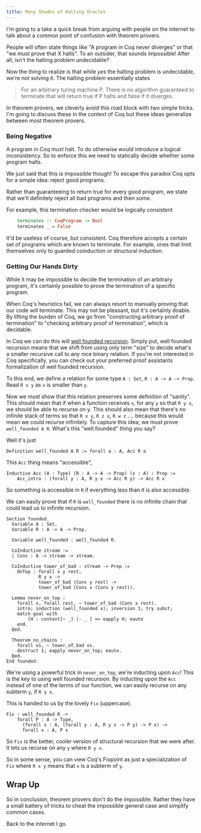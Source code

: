 ```yaml
---
title: Many Shades of Halting Oracles
---
```


I'm going to a take a quick break from arguing with people on the
internet to talk about a common point of confusion with theorem
provers.

People will often state things like "A program in Coq never
diverges" or that "we must prove that X halts". To an outsider, that
sounds impossible! After all, isn't the halting problem undecidable?

Now the thing to realize is that while *yes* the halting problem is
undecidable, we're not solving it. The halting problem essentially
states

> For an arbitrary turing machine P. There is no algorithm guaranteed
> to terminate that will return true if P halts and false if it
> diverges.

In theorem provers, we cleverly avoid this road block with two simple
tricks. I'm going to discuss these in the context of Coq but these
ideas generalize between most theorem provers.

### Being Negative

A program in Coq *must* halt. To do otherwise would introduce a
logical inconsistency. So to enforce this we need to statically decide
whether some program halts.

We just said that this is impossible though! To escape this paradox
Coq opts for a simple idea: reject good programs.

Rather than guaranteeing to return true for every good program, we
state that we'll definitely reject all bad programs and then some.

For example, this termination checker would be logically consistent

``` haskell
    terminates :: CoqProgram -> Bool
    terminates _ = False
```

It'd be useless of course, but consistent. Coq therefore accepts a
certain set of programs which are known to terminate. For example,
ones that limit themselves only to guarded coinduction or structural
induction.

### Getting Our Hands Dirty

While it may be impossible to decide the termination of an arbitrary program,
it's certainly possible to prove the termination of a specific
program.

When Coq's heuristics fail, we can always resort to manually proving
that our code will terminate. This may not be pleasant, but it's
certainly doable. By lifting the burden of Coq, we go from
"constructing arbitrary proof of termination" to "checking arbitrary
proof of termination", which is decidable.

In Coq we can do this will
[well founded recursion](http://adam.chlipala.net/cpdt/html/GeneralRec.html). Simply
put, well founded recursion means that we shift from using only term
"size" to decide what's a smaller recursive call to any nice binary
relation. If you're not interested in Coq specifically, you can check
out your preferred proof assistants formalization of well founded recursion.

To this end, we define a relation for some type `A : Set`,
`R : A -> A -> Prop`. Read `R x y` as `x` is smaller than `y`.

Now we must show that this relation preserves some definition of
"sanity". This should mean that if when a function receives `x`, for
any `y` so that `R y x`, we should be able to recurse on y. This
should also mean that there's no infinite stack of terms so that
`R x y`, `R z x`, `R w z` .... because this would mean we could
recurse infinitely. To capture this idea, we must prove
`well_founded A R`. What's this "well founded" thing you say?

Well it's just

    Definition well_founded A R := forall a : A, Acc R a

This `Acc` thing means "accessible",

    Inductive Acc (A : Type) (R : A -> A -> Prop) (x : A) : Prop :=
        Acc_intro : (forall y : A, R y x -> Acc R y) -> Acc R x

So something is accessible in `R` if everything less than it is also
accessible.

We can easily prove that if `R` is `well_founded` there is no infinite
chain that could lead us to infinite recursion.

    Section founded.
      Variable A : Set.
      Variable R : A -> A -> Prop.
    
      Variable well_founded : well_founded R.
    
      CoInductive stream :=
      | Cons : A -> stream -> stream.
    
      CoInductive tower_of_bad : stream -> Prop :=
        OnTop : forall x y rest,
                R y x ->
                tower_of_bad (Cons y rest) ->
                tower_of_bad (Cons x (Cons y rest)).
    
      Lemma never_on_top :
        forall x, forall rest, ~ tower_of_bad (Cons x rest).
        intro; induction (well_founded x); inversion 1; try subst;
        match goal with
            [H : context[~ _] |- _ ] => eapply H; eauto
        end.
      Qed.
    
      Theorem no_chains :
        forall xs, ~ tower_of_bad xs.
        destruct 1; eapply never_on_top; eauto.
      Qed.
    End founded.

We're using a powerful trick in `never_on_top`, we're inducting upon `Acc`!
This is the key to using well founded recursion. By inducting upon the
`Acc` instead of one of the terms of our function, we can easily
recurse on any subterm `y`, if `R y x`.

This is handed to us by the lovely `Fix` (uppercase).

    Fix : well_founded R ->
        forall P : A -> Type,
          (forall x : A, (forall y : A, R y x -> P y) -> P x) ->
          forall x : A, P x

So `Fix` is the better, cooler version of structural recursion that we
were after. It lets us recurse on any `y` where `R y x`.

So in some sense, you can view Coq's Fixpoint as just a specialization
of `Fix` where `R x y` means that `x` is a subterm of `y`.

## Wrap Up

So in conclusion, theorem provers don't do the impossible. Rather they
have a small battery of tricks to cheat the impossible general case
and simplify common cases.

Back to the internet I go.
